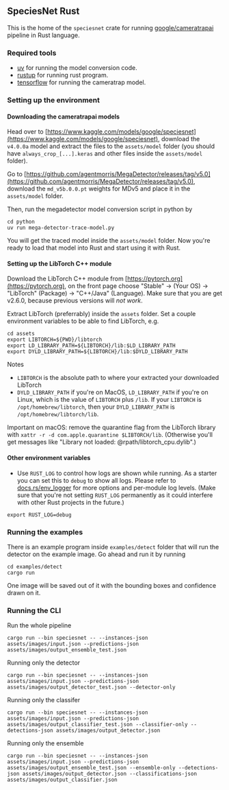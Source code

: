 ## SpeciesNet Rust

This is the home of the `speciesnet` crate for running [google/cameratrapai](https://github.com/google/cameratrapai) pipeline in Rust language.

### Required tools

- [uv](https://github.com/astral-sh/uv) for running the model conversion code.
- [rustup](https://rustup.rs) for running rust program.
- [tensorflow](https://tensorflow.org) for running the cameratrap model.


### Setting up the environment

#### Downloading the cameratrapai models

Head over to [https://www.kaggle.com/models/google/speciesnet](https://www.kaggle.com/models/google/speciesnet), download the `v4.0.0a` model and extract the files to the `assets/model` folder (you should have `always_crop_[...].keras` and other files inside the `assets/model` folder).

Go to [https://github.com/agentmorris/MegaDetector/releases/tag/v5.0](https://github.com/agentmorris/MegaDetector/releases/tag/v5.0), download the `md_v5b.0.0.pt` weights for MDv5 and place it in the `assets/model` folder.

Then, run the megadetector model conversion script in python by

```
cd python
uv run mega-detector-trace-model.py
```

You will get the traced model inside the `assets/model` folder. Now you're ready to load that model into Rust and start using it with Rust.

#### Setting up the LibTorch C++ module

Download the LibTorch C++ module from [https://pytorch.org](https://pytorch.org), on the front page choose "Stable" -> (Your OS) -> "LibTorch" (Package) -> "C++/Java" (Language). Make sure that you are get v2.6.0, because previous versions will *not work*.

Extract LibTorch (preferrably) inside the `assets` folder. Set a couple environment variables to be able to find LibTorch, e.g.

```
cd assets
export LIBTORCH=${PWD}/libtorch
export LD_LIBRARY_PATH=${LIBTORCH}/lib:$LD_LIBRARY_PATH
export DYLD_LIBRARY_PATH=${LIBTORCH}/lib:$DYLD_LIBRARY_PATH
```

Notes
- `LIBTORCH` is the absolute path to where your extracted your downloaded LibTorch
- `DYLD_LIBRARY_PATH` if you're on MacOS, `LD_LIBRARY_PATH` if you're on Linux, which is the value of `LIBTORCH` plus `/lib`. If your `LIBTORCH` is `/opt/homebrew/libtorch`, then your `DYLD_LIBRARY_PATH` is `/opt/homebrew/libtorch/lib`.

Important on macOS: remove the quarantine flag from the LibTorch library with `xattr -r -d com.apple.quarantine $LIBTORCH/lib`. (Otherwise you'll get messages like "Library not loaded: @rpath/libtorch_cpu.dylib".)

#### Other environment variables

- Use `RUST_LOG` to control how logs are shown while running. As a starter you can set this to `debug` to show all logs. Please refer to [docs.rs/env_logger](https://docs.rs/env_logger) for more options and per-module log levels. (Make sure that you're not setting `RUST_LOG` permanently as it could interfere with other Rust projects in the future.)

```
export RUST_LOG=debug
```


### Running the examples

There is an example program inside `examples/detect` folder that will run the detector on the example image. Go ahead and run it by running

```
cd examples/detect
cargo run
```

One image will be saved out of it with the bounding boxes and confidence drawn on it.

### Running the CLI

Run the whole pipeline

```
cargo run --bin speciesnet -- --instances-json assets/images/input.json --predictions-json assets/images/output_ensemble_test.json
```

Running only the detector

```
cargo run --bin speciesnet -- --instances-json assets/images/input.json --predictions-json assets/images/output_detector_test.json --detector-only
```

Running only the classifer

```
cargo run --bin speciesnet -- --instances-json assets/images/input.json --predictions-json assets/images/output_classifier_test.json --classifier-only --detections-json assets/images/output_detector.json
```

Running only the ensemble

```
cargo run --bin speciesnet -- --instances-json assets/images/input.json --predictions-json assets/images/output_ensemble_test.json --ensemble-only --detections-json assets/images/output_detector.json --classifications-json assets/images/output_classifier.json
```
